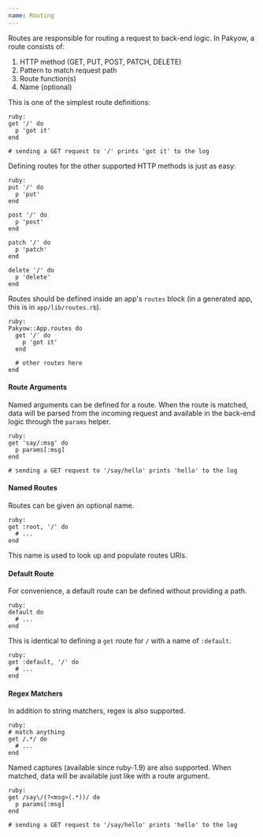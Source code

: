 ```yaml
---
name: Routing
---
```


Routes are responsible for routing a request to back-end logic. In Pakyow, a route consists of:

  1. HTTP method (GET, PUT, POST, PATCH, DELETE)
  2. Pattern to match request path
  3. Route function(s)
  4. Name (optional)

This is one of the simplest route definitions:

    ruby:
    get '/' do
      p 'got it'
    end

    # sending a GET request to '/' prints 'got it' to the log

Defining routes for the other supported HTTP methods is just as easy:

    ruby:
    put '/' do
      p 'put'
    end

    post '/' do
      p 'post'
    end

    patch '/' do
      p 'patch'
    end    

    delete '/' do
      p 'delete'
    end

Routes should be defined inside an app's `routes` block (in a generated app, this is in `app/lib/routes.rb`).

    ruby:
    Pakyow::App.routes do
      get '/' do
        p 'got it'
      end

      # other routes here
    end

#### Route Arguments

Named arguments can be defined for a route. When the route is matched, data will be parsed from the incoming request and available in the back-end logic through the `params` helper.

    ruby:
    get 'say/:msg' do
      p params[:msg]
    end

    # sending a GET request to '/say/hello' prints 'hello' to the log

#### Named Routes

Routes can be given an optional name.

    ruby:
    get :root, '/' do
      # ...
    end

This name is used to look up and populate routes URIs.

#### Default Route

For convenience, a default route can be defined without providing a path.

    ruby:
    default do
      # ...
    end

This is identical to defining a `get` route for `/` with a name of `:default`.

    ruby:
    get :default, '/' do
      # ...
    end

#### Regex Matchers

In addition to string matchers, regex is also supported.

    ruby:
    # match anything
    get /.*/ do
      # ...
    end

Named captures (available since ruby-1.9) are also supported. When matched, data will be available just like with a route argument.

    ruby:
    get /say\/(?<msg>(.*))/ do
      p params[:msg]
    end

    # sending a GET request to '/say/hello' prints 'hello' to the log

